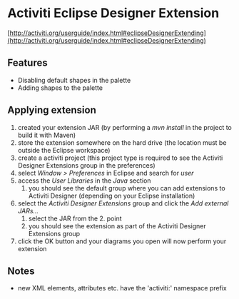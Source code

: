 # Activiti Eclipse Designer Extension

[http://activiti.org/userguide/index.html#eclipseDesignerExtending](http://activiti.org/userguide/index.html#eclipseDesignerExtending)

## Features
- Disabling default shapes in the palette
- Adding shapes to the palette

## Applying extension

1. created your extension JAR (by performing a *mvn install* in the project to build it with Maven)
2. store the extension somewhere on the hard drive (the location must be outside the Eclipse workspace)
3. create a activiti project (this project type is required to see the Activiti Designer Extensions group in the preferences)
4. select *Window > Preferences* in Eclipse and search for *user*
5. access the *User Libraries* in the *Java* section
	1. you should see the default group where you can add extensions to Activiti Designer (depending on your Eclipse installation)
6. select the *Activiti Designer Extensions* group and click the *Add external JARs...*
	1. select the JAR from the 2. point
	2. you should see the extension as part of the Activiti Designer Extensions group
7. click the OK button and your diagrams you open will now perform your extension

## Notes
- new XML elements, attributes etc. have the 'activiti:' namespace prefix
